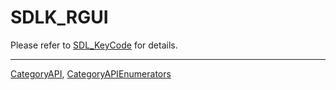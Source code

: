 # SDLK_RGUI

Please refer to [SDL_KeyCode](SDL_KeyCode) for details.

----
[CategoryAPI](CategoryAPI), [CategoryAPIEnumerators](CategoryAPIEnumerators)

